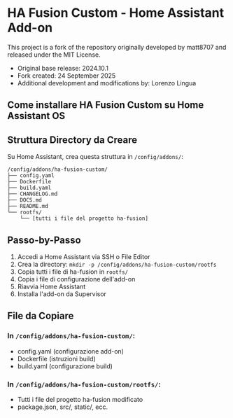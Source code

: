 # HA Fusion Custom - Home Assistant Add-on

This project is a fork of the repository originally developed by matt8707 and released under the MIT License.

- Original base release: 2024.10.1
- Fork created: 24 September 2025
- Additional development and modifications by: Lorenzo Lingua

## Come installare HA Fusion Custom su Home Assistant OS

## Struttura Directory da Creare

Su Home Assistant, crea questa struttura in `/config/addons/`:

```
/config/addons/ha-fusion-custom/
├── config.yaml
├── Dockerfile
├── build.yaml
├── CHANGELOG.md
├── DOCS.md
├── README.md
└── rootfs/
    └── [tutti i file del progetto ha-fusion]
```

## Passo-by-Passo

1. Accedi a Home Assistant via SSH o File Editor
2. Crea la directory: `mkdir -p /config/addons/ha-fusion-custom/rootfs`
3. Copia tutti i file di ha-fusion in `rootfs/`
4. Copia i file di configurazione dell'add-on
5. Riavvia Home Assistant
6. Installa l'add-on da Supervisor

## File da Copiare

### In `/config/addons/ha-fusion-custom/`:

- config.yaml (configurazione add-on)
- Dockerfile (istruzioni build)
- build.yaml (configurazione build)

### In `/config/addons/ha-fusion-custom/rootfs/`:

- Tutti i file del progetto ha-fusion modificato
- package.json, src/, static/, ecc.
